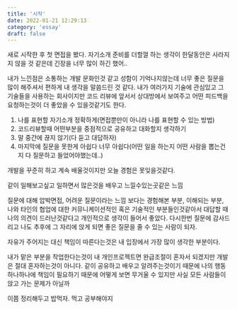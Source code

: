 ```yaml
---
title: '시작'
date: 2022-01-21 12:29:13
category: 'essay'
draft: false
---
```


새로 시작한 후 첫 면접을 봤다.
자기소개 준비를 더할껄 하는 생각이 한달동안은 사라지지 않을 것 같은데 긴장을 너무 많이 하긴 했어..

내가 느낀점은 소통하는 개발 문화인것 같고 성함이 기억나지않는데 너무 좋은 질문을 많이 해주셔서 편하게 내 생각을 말씀드린 것 같다.
내가 여러가지 기술에 관심있고 그 기술들을 사용하는 회사이지만 코드 리뷰에 앞서서 상대방에서 보여주고 어떤 피드백을 요청하는것이 더 좋았을 수 있을것같기도 한다.

1. 나를 표현할 자기소개 정확하게(면접뿐만이 아니라 나를 표현할 수 있는 방법)
2. 코드리뷰할때 어떤부분을 중점적으로 공유하고 대화할지 생각하기
3. 말 중간에 끊지 않기(다 듣고 대답하자)
4. 마지막에 질문을 못한게 아쉽다 너무 아쉽다(어떤 일을 하는지 어떤 사람을 뽑는건지 다 질문하고 들었어야했는데..)

개발을 꾸준히 하고 계속 배울것이지만 오늘 경험은 못잊을것같다.

같이 일해보고싶고 일하면서 많은것을 배우고 느낄수있는곳같은 느낌

질문에 대해 압박면접, 어려운 질문이라는 느낌 보다는 경험해본 부분, 이해되는 부분, 나와 타인의 협업에 대한 커뮤니케이션적인 혹은 기술적인 부분들인것같아서
대답할 때 나의 의견이 드러난것같다고 개인적으로 생각이 들어서 좋았다. 다시한번 질문에 감사드리고 나도 추후에 그 자리에 앉게 되면 좋은 질문을 줄 수 있는 사람이 되자.

자유가 주어지는 대신 책임이 따른다는것은 내 입장에서 가장 많이 생각한 부분이다.

내가 맡은 부분을 작업한다는것이 내 개인프로젝트면 완급조절이 혼자서 되겠지만 개발은 절대 혼자하는것이 아니다.
같이 공유하고 배우고 알려주는것이기 때문에 나의 행동하나하나에 책임이 필요하기 때문에 어떻게 보면 무거울 수 있지만 사실 모든 사람들이 앉고 가는 문제가 아닐까

이쯤 정리해두고 밥먹자. 먹고 공부해야지
